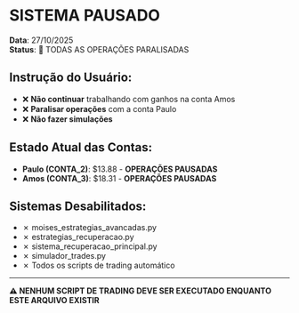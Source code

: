 # SISTEMA PAUSADO

**Data**: 27/10/2025  
**Status**: 🚫 TODAS AS OPERAÇÕES PARALISADAS

## Instrução do Usuário:
- ❌ **Não continuar** trabalhando com ganhos na conta Amos
- ❌ **Paralisar operações** com a conta Paulo  
- ❌ **Não fazer simulações**

## Estado Atual das Contas:
- **Paulo (CONTA_2)**: $13.88 - **OPERAÇÕES PAUSADAS**
- **Amos (CONTA_3)**: $18.31 - **OPERAÇÕES PAUSADAS**

## Sistemas Desabilitados:
- ✗ moises_estrategias_avancadas.py
- ✗ estrategias_recuperacao.py
- ✗ sistema_recuperacao_principal.py
- ✗ simulador_trades.py
- ✗ Todos os scripts de trading automático

---
**⚠️ NENHUM SCRIPT DE TRADING DEVE SER EXECUTADO ENQUANTO ESTE ARQUIVO EXISTIR**